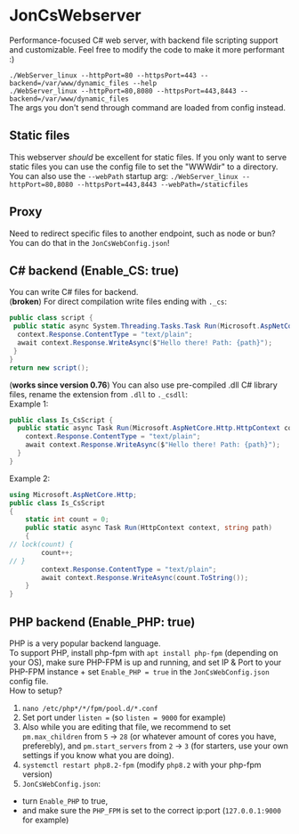 # JonCsWebserver
Performance-focused C# web server, with backend file scripting support and customizable.
Feel free to modify the code to make it more performant :)

`./WebServer_linux --httpPort=80 --httpsPort=443 --backend=/var/www/dynamic_files --help`<br/>
`./WebServer_linux --httpPort=80,8080 --httpsPort=443,8443 --backend=/var/www/dynamic_files`<br/>
The args you don't send through command are loaded from config instead.

## Static files
This webserver *should* be excellent for static files. If you only want to serve static files you can use the config file to set the "WWWdir" to a directory.
You can also use the `--webPath` startup arg: `./WebServer_linux --httpPort=80,8080 --httpsPort=443,8443 --webPath=/staticfiles`

## Proxy
Need to redirect specific files to another endpoint, such as node or bun? You can do that in the `JonCsWebConfig.json`!

## C# backend (Enable_CS: true)
You can write C# files for backend.<br/>
(**broken**) For direct compilation write files ending with `._cs`:
```cs
public class script {
 public static async System.Threading.Tasks.Task Run(Microsoft.AspNetCore.Http.HttpContext context, string path) {
  context.Response.ContentType = "text/plain";
  await context.Response.WriteAsync($"Hello there! Path: {path}");
 }
}
return new script();
```
(**works since version 0.76**) You can also use pre-compiled .dll C# library files, rename the extension from `.dll` to `._csdll`:
<br>Example 1:
```cs
public class Is_CsScript {
  public static async Task Run(Microsoft.AspNetCore.Http.HttpContext context, string path) {
    context.Response.ContentType = "text/plain";
    await context.Response.WriteAsync($"Hello there! Path: {path}");
  }
}
```
Example 2:
```cs
using Microsoft.AspNetCore.Http;
public class Is_CsScript
{
    static int count = 0;
    public static async Task Run(HttpContext context, string path)
    {
// lock(count) {
        count++;
// }
        context.Response.ContentType = "text/plain";
        await context.Response.WriteAsync(count.ToString());
    }
}
```

## PHP backend (Enable_PHP: true)
PHP is a very popular backend language.  
To support PHP, install php-fpm with `apt install php-fpm` (depending on your OS), make sure PHP-FPM is up and running, and set IP & Port to your PHP-FPM instance + set `Enable_PHP = true` in the `JonCsWebConfig.json` config file.<br/>
How to setup?
1. `nano /etc/php*/*/fpm/pool.d/*.conf`
2. Set port under `listen =` (so `listen = 9000` for example)
3. Also while you are editing that file, we recommend to set `pm.max_children` from `5` -> `28` (or whatever amount of cores you have, preferebly), and `pm.start_servers` from `2` -> `3` (for starters, use your own settings if you know what you are doing).
4. `systemctl restart php8.2-fpm` (modify `php8.2` with your php-fpm version)
5. `JonCsWebConfig.json`:
-  turn `Enable_PHP` to true,
-  and make sure the `PHP_FPM` is set to the correct ip:port (`127.0.0.1:9000` for example)

